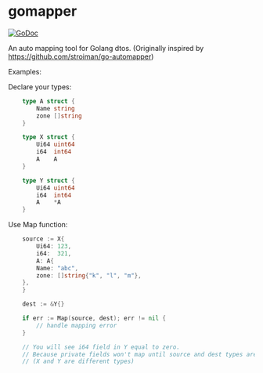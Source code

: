 # gomapper

[![GoDoc](https://godoc.org/github.com/Trendyol/gomapper?status.svg)](https://godoc.org/github.com/Trendyol/gomapper)

An auto mapping tool for Golang dtos.
(Originally inspired by https://github.com/stroiman/go-automapper)

Examples:

Declare your types:

```go
    type A struct {
        Name string
        zone []string
    }

    type X struct {
        Ui64 uint64
        i64  int64
        A    A
    }

    type Y struct {
        Ui64 uint64
        i64  int64
        A    *A
    }
```

Use Map function:

```go
    source := X{
        Ui64: 123,
        i64:  321,
        A: A{
	    Name: "abc",
	    zone: []string{"k", "l", "m"},
	},
    }

    dest := &Y{}

    if err := Map(source, dest); err != nil {
        // handle mapping error
    }

    // You will see i64 field in Y equal to zero.
    // Because private fields won't map until source and dest types are the same.
    // (X and Y are different types)
```

